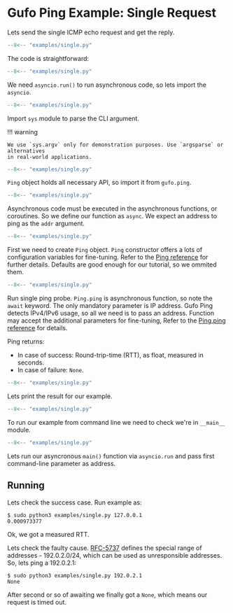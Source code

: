 # Gufo Ping Example: Single Request

Lets send the single ICMP echo request and get the
reply.

```  py title="single.py" linenums="1"
--8<-- "examples/single.py"
```

The code is straightforward:

```  py title="single.py" linenums="1" hl_lines="1"
--8<-- "examples/single.py"
```

We need `asyncio.run()` to run asynchronous code, so lets import the `asyncio`.

```  py title="single.py" linenums="1" hl_lines="2"
--8<-- "examples/single.py"
```

Import `sys` module to parse the CLI argument.

!!! warning

    We use `sys.argv` only for demonstration purposes. Use `argsparse` or alternatives
    in real-world applications.


```  py title="single.py" linenums="1" hl_lines="4"
--8<-- "examples/single.py"
```

`Ping` object holds all necessary API, so import it from `gufo.ping`.

```  py title="single.py" linenums="1" hl_lines="7"
--8<-- "examples/single.py"
```

Asynchronous code must be executed in the asynchronous functions, or coroutines.
So we define our function as `async`. We expect an address to ping as the
`addr` argument.

```  py title="single.py" linenums="1" hl_lines="8"
--8<-- "examples/single.py"
```

First we need to create `Ping` object. `Ping` constructor offers a lots
of configuration variables for fine-tuning. Refer to the 
[Ping reference](../reference/gufo/ping/ping.md#gufo.ping.ping.Ping)
for further details. Defaults are good enough for our tutorial, so
we ommited them.

```  py title="single.py" linenums="1" hl_lines="9"
--8<-- "examples/single.py"
```

Run single ping probe. `Ping.ping` is asynchronous function, so note
the `await` keyword. The only mandatory parameter is IP address.
Gufo Ping detects IPv4/IPv6 usage, so all we need is to pass an address.
Function may accept the additional parameters for fine-tuning,
Refer to the
[Ping.ping reference](../reference/gufo/ping/ping.md#gufo.ping.ping.Ping.ping)
for details.

Ping returns:

* In case of success: Round-trip-time (RTT), as float, measured in seconds.
* In case of failure: `None`.

```  py title="single.py" linenums="1" hl_lines="10"
--8<-- "examples/single.py"
```

Lets print the result for our example.

```  py title="single.py" linenums="1" hl_lines="13"
--8<-- "examples/single.py"
```

To run our example from command line we need to check
we're in `__main__` module.

```  py title="single.py" linenums="1" hl_lines="14"
--8<-- "examples/single.py"
```

Lets run our asyncronous `main()` function via `asyncio.run`
and pass first command-line parameter as address.

## Running

Lets check the success case. Run example as:

```
$ sudo python3 examples/single.py 127.0.0.1
0.000973377
```

Ok, we got a measured RTT.

Lets check the faulty cause. [RFC-5737][RFC-5737] defines the special range
of addresses - 192.0.2.0/24, which can be used as unresponsible addresses.
So, lets ping a 192.0.2.1:

```
$ sudo python3 examples/single.py 192.0.2.1
None
```

After second or so of awaiting we finally got a `None`, which means our
request is timed out.

[RFC-5737]: https://www.rfc-editor.org/rfc/rfc5737.html